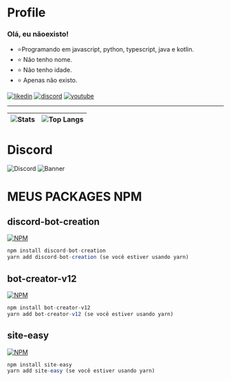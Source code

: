 # Profile

### Olá, eu nãoexisto!
- ⭐Programando em javascript, python, typescript, java e kotlin.
- ⭐ Não tenho nome.
- ⭐ Não tenho idade.
- ⭐ Apenas não existo.

[![likedin](https://img.shields.io/badge/LinkedIn-0077B5?style=for-the-badge&logo=linkedin&logoColor=white)](https://www.linkedin.com/in/n%C3%A3o-existo-375b1721a/)
[![discord](https://img.shields.io/badge/Discord-7289DA?style=for-the-badge&logo=discord&logoColor=white)](https://discord.gg/Dxxm6xmXeT)
[![youtube](https://img.shields.io/badge/YouTube-FF0000?style=for-the-badge&logo=youtube&logoColor=white)](https://www.youtube.com/channel/UC08GljABKIj_bLmW5eRUWWQ)

---
| ![Stats](https://github-readme-stats.vercel.app/api?username=naoexistobb&count_private=true&show_icons=true&title_color=246bce&text_color=ffffff&bg_color=151515&include_all_commits=true&hide_border=true&hide_title=true) | ![Top Langs](https://github-readme-stats.vercel.app/api/top-langs/?username=naoexistobb&count_private=true&show_icons=true&layout=compact&title_color=246bced&text_color=ffffff&bg_color=151515&hide_border=true) |
| ------------- | ------------- |

# Discord

![Discord](https://discord.c99.nl/widget/theme-1/461346834342739978.png)
![Banner](https://discordapp.com/api/guilds/905313423007567894/widget.png?style=banner2)

# MEUS PACKAGES NPM 


## discord-bot-creation
[![NPM](https://nodei.co/npm/discord-bot-creation.png)](https://nodei.co/npm/discord-bot-creation/)
```js
npm install discord-bot-creation
yarn add discord-bot-creation (se você estiver usando yarn)
```

##  bot-creator-v12
[![NPM](https://nodei.co/npm/bot-creator-v12.png)](https://nodei.co/npm/bot-creator-v12/)

```js
npm install bot-creator-v12
yarn add bot-creator-v12 (se você estiver usando yarn)
```

## site-easy
[![NPM](https://nodei.co/npm/site-easy.png)](https://nodei.co/npm/site-easy/)

```js
npm install site-easy
yarn add site-easy (se você estiver usando yarn)
```
